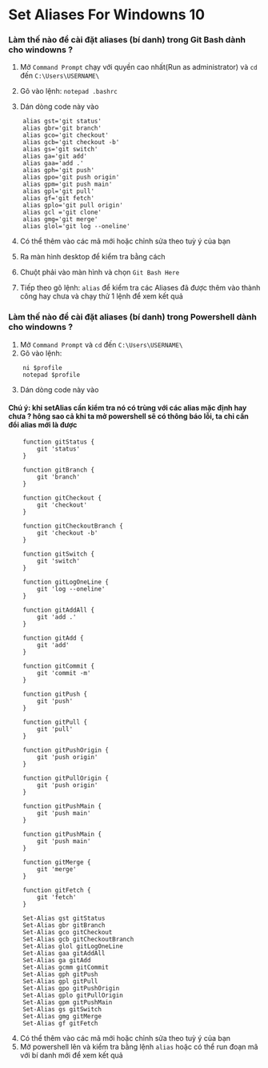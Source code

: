 # Set Aliases For Windowns 10
### Làm thế nào để cài đặt aliases (bí danh) trong Git Bash dành cho windowns ?

1. Mở `Command Prompt` chạy với quyền cao nhất(Run as administrator) và `cd` đến `C:\Users\USERNAME\`

2. Gõ vào lệnh: `notepad .bashrc`

3. Dán dòng code này vào
```
    alias gst='git status'
    alias gbr='git branch'
    alias gco='git checkout'
    alias gcb='git checkout -b'
    alias gs='git switch'
    alias ga='git add'
    alias gaa='add .'
    alias gph='git push'
    alias gpo='git push origin'
    alias gpm='git push main'
    alias gpl='git pull'
    alias gf='git fetch'
    alias gplo='git pull origin'
    alias gcl ='git clone'  
    alias gmg='git merge'
    alias glol='git log --oneline' 
```
4. Có thể thêm vào các mã mới hoặc chỉnh sửa theo tuỳ ý của bạn

5. Ra màn hình desktop để kiểm tra bằng cách 

6. Chuột phải vào màn hình và chọn `Git Bash Here`

7. Tiếp theo gõ lệnh: `alias` để kiểm tra các Aliases đã được thêm vào thành công hay chưa và chạy thử 1 lệnh để xem kết quả

### Làm thế nào để cài đặt aliases (bí danh) trong Powershell dành cho windowns ?
1. Mở `Command Prompt` và `cd` đến `C:\Users\USERNAME\`
2. Gõ vào lệnh: 
``` 
    ni $profile
    notepad $profile
```

3. Dán dòng code này vào
#### Chú ý: khi setAlias cần kiểm tra nó có trùng với các alias mặc định hay chưa ? hông sao cả khi ta mở powershell sẽ có thông báo lỗi, ta chỉ cần đổi alias mới là được

```
    function gitStatus {
        git 'status'
    }
    
    function gitBranch {
        git 'branch' 
    }
    
    function gitCheckout {
        git 'checkout' 
    }
    
    function gitCheckoutBranch {
        git 'checkout -b'
    }
    
    function gitSwitch {
        git 'switch' 
    }
    
    function gitLogOneLine {
        git 'log --oneline'
    }
    
    function gitAddAll {
        git 'add .' 
    }
    
    function gitAdd {
        git 'add' 
    }
    
    function gitCommit {
        git 'commit -m'
    }
    
    function gitPush {
        git 'push' 
    }
    
    function gitPull {
        git 'pull' 
    }
    
    function gitPushOrigin {
        git 'push origin' 
    }
    
    function gitPullOrigin {
        git 'push origin' 
    }
    
    function gitPushMain {
        git 'push main' 
    }
    
    function gitPushMain {
        git 'push main' 
    }
    
    function gitMerge {
        git 'merge' 
    }
    
    function gitFetch {
        git 'fetch' 
    }
    
    Set-Alias gst gitStatus
    Set-Alias gbr gitBranch
    Set-Alias gco gitCheckout
    Set-Alias gcb gitCheckoutBranch
    Set-Alias glol gitLogOneLine
    Set-Alias gaa gitAddAll
    Set-Alias ga gitAdd
    Set-Alias gcmm gitCommit
    Set-Alias gph gitPush
    Set-Alias gpl gitPull
    Set-Alias gpo gitPushOrigin
    Set-Alias gplo gitPullOrigin
    Set-Alias gpm gitPushMain
    Set-Alias gs gitSwitch
    Set-Alias gmg gitMerge
    Set-Alias gf gitFetch
```
4. Có thể thêm vào các mã mới hoặc chỉnh sửa theo tuỳ ý của bạn
5. Mở powershell lên và kiểm tra bằng lệnh `alias` hoặc có thể run đoạn mã với bí danh mới để xem kết quả
